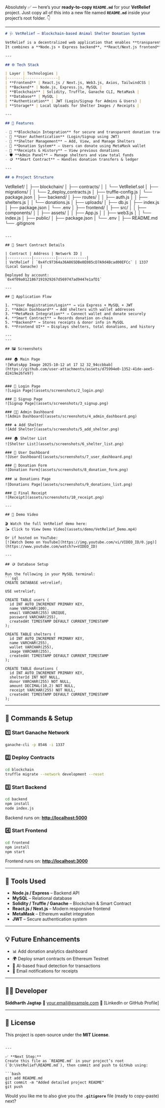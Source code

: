 Absolutely ✅ — here’s your **ready-to-copy `README.md`** for your **VetRelief** project.
Just copy all of this into a new file named **`README.md`** inside your project’s root folder. 👇

---

```markdown
# 🩺 VetRelief – Blockchain-based Animal Shelter Donation System

VetRelief is a decentralized web application that enables **transparent animal shelter donations** using **blockchain and Web3** technology.  
It combines a **Node.js + Express backend**, **React/Next.js frontend**, and **Ethereum smart contracts** deployed via **Truffle** and **Ganache**.

---

## 🌐 Tech Stack

| Layer | Technologies |
|-------|---------------|
| **Frontend** | React.js / Next.js, Web3.js, Axios, TailwindCSS |
| **Backend** | Node.js, Express.js, MySQL |
| **Blockchain** | Solidity, Truffle, Ganache CLI, MetaMask |
| **Database** | MySQL |
| **Authentication** | JWT (Login/Signup for Admins & Users) |
| **Storage** | Local Uploads for Shelter Images / Receipts |

---

## 🧱 Features

- 🧩 **Blockchain Integration** for secure and transparent donation tracking  
- 👤 **User Authentication** (Login/Signup using JWT)  
- 🐶 **Shelter Management** – Add, View, and Manage Shelters  
- 💸 **Donation System** – Users can donate using MetaMask wallet  
- 🧾 **Receipts & History** – View previous donations  
- 🛡️ **Admin Panel** – Manage shelters and view total funds  
- 🪙 **Smart Contract** – Handles donation transfers & ledger  

---

## ⚙️ Project Structure

```

VetRelief/
│
├── blockchain/
│   ├── contracts/
│   │   └── VetRelief.sol
│   ├── migrations/
│   │   └── 2_deploy_contracts.js
│   ├── truffle-config.js
│   └── package.json
│
├── backend/
│   ├── routes/
│   │   ├── auth.js
│   │   ├── shelters.js
│   │   └── donations.js
│   ├── uploads/
│   ├── db.js
│   ├── index.js
│   ├── package.json
│   └── .env
│
├── frontend/
│   ├── src/
│   │   ├── components/
│   │   ├── assets/
│   │   ├── App.js
│   │   ├── web3.js
│   │   └── index.js
│   ├── public/
│   ├── package.json
│   └── .env
│
├── README.md
└── .gitignore

````

---

## 🧠 Smart Contract Details

| Contract | Address | Network ID |
|-----------|----------|-------------|
| VetRelief | `0x4fc97364a36A865DBe0E085cD7A9d4Bcad00EFCc` | 1337 (Local Ganache) |

Deployed by account:  
`0x4f09a0121867191929267d569747ad9447e1afD1`

---

## 🧩 Application Flow

1. **User Registration/Login** → via Express + MySQL + JWT  
2. **Admin Dashboard** → Add shelters with wallet addresses  
3. **MetaMask Integration** → Connect wallet and donate securely  
4. **Smart Contract** → Records donation on-chain  
5. **Backend** → Stores receipts & donor info in MySQL  
6. **Frontend UI** → Displays shelters, total donations, and history  

---
---

## 🖼️ Screenshots

### 🏠 Main Page
![WhatsApp Image 2025-10-12 at 17 12 32_94ccbbab](https://github.com/user-attachments/assets/d75994e0-1352-41de-aee5-d2419e26fe97)


### 🔐 Login Page
![Login Page](assets/screenshots/2_login.png)

### 🧾 Signup Page
![Signup Page](assets/screenshots/3_signup.png)

### 🧑‍💼 Admin Dashboard
![Admin Dashboard](assets/screenshots/4_admin_dashboard.png)

### ➕ Add Shelter
![Add Shelter](assets/screenshots/5_add_shelter.png)

### 🏠 Shelter List
![Shelter List](assets/screenshots/6_shelter_list.png)

### 👥 User Dashboard
![User Dashboard](assets/screenshots/7_user_dashboard.png)

### 💸 Donation Form
![Donation Form](assets/screenshots/8_donation_form.png)

### 📊 Donations Page
![Donations Page](assets/screenshots/9_donations_list.png)

### 🧾 Final Receipt
![Receipt](assets/screenshots/10_receipt.png)

---

## 🎥 Demo Video

🎬 Watch the full VetRelief demo here:  
[▶️ Click to View Demo Video](assets/demo/VetRelief_Demo.mp4)

Or if hosted on YouTube:  
[![Watch Demo on YouTube](https://img.youtube.com/vi/VIDEO_ID/0.jpg)](https://www.youtube.com/watch?v=VIDEO_ID)

---

## 🪙 Database Setup

Run the following in your MySQL terminal:
```sql
CREATE DATABASE vetrelief;

USE vetrelief;

CREATE TABLE users (
  id INT AUTO_INCREMENT PRIMARY KEY,
  name VARCHAR(100),
  email VARCHAR(255) UNIQUE,
  password VARCHAR(255),
  createdAt TIMESTAMP DEFAULT CURRENT_TIMESTAMP
);

CREATE TABLE shelters (
  id INT AUTO_INCREMENT PRIMARY KEY,
  name VARCHAR(255),
  wallet VARCHAR(255),
  image VARCHAR(255),
  createdAt TIMESTAMP DEFAULT CURRENT_TIMESTAMP
);

CREATE TABLE donations (
  id INT AUTO_INCREMENT PRIMARY KEY,
  shelterId INT NOT NULL,
  donor VARCHAR(255) NOT NULL,
  amount DECIMAL(10,2) NOT NULL,
  receipt VARCHAR(255) NOT NULL,
  createdAt TIMESTAMP DEFAULT CURRENT_TIMESTAMP
);
````

---

## 🚀 Commands & Setup

### 1️⃣ Start Ganache Network

```bash
ganache-cli -p 8546 -i 1337
```

### 2️⃣ Deploy Contracts

```bash
cd blockchain
truffle migrate --network development --reset
```

### 3️⃣ Start Backend

```bash
cd backend
npm install
node index.js
```

Backend runs on: **[http://localhost:5000](http://localhost:5000)**

### 4️⃣ Start Frontend

```bash
cd frontend
npm install
npm start
```

Frontend runs on: **[http://localhost:3000](http://localhost:3000)**

---

## 🧰 Tools Used

* **Node.js / Express** – Backend API
* **MySQL** – Relational database
* **Solidity / Truffle / Ganache** – Blockchain & Smart Contract
* **React.js / Next.js** – Modern responsive frontend
* **MetaMask** – Ethereum wallet integration
* **JWT** – Secure authentication system

---

## 💡 Future Enhancements

* 📊 Add donation analytics dashboard
* 🌍 Deploy smart contracts on Ethereum Testnet
* 🤖 AI-based fraud detection for transactions
* 🧾 Email notifications for receipts

---

## 👨‍💻 Developer

**Siddharth Jagtap**
📧 [your.email@example.com](mailto:your.email@example.com)
💼 [LinkedIn or GitHub Profile]

---

## 📄 License

This project is open-source under the **MIT License**.

````

---

✅ **Next Step:**  
Create this file as `README.md` in your project’s root (`D:\VetRelief\README.md`), then commit and push to GitHub using:

```bash
git add README.md
git commit -m "Added detailed project README"
git push
````

Would you like me to also give you the **`.gitignore`** file (ready to copy–paste) next?
